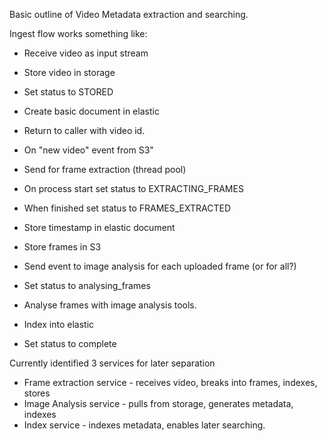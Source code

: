Basic outline of Video Metadata extraction and searching. 

Ingest flow works something like:

* Receive video as input stream
* Store video in storage
* Set status to STORED
* Create basic document in elastic
* Return to caller with video id. 

* On "new video" event from S3"
* Send for frame extraction (thread pool)
* On process start set status to EXTRACTING_FRAMES
* When finished set status to FRAMES_EXTRACTED

* Store timestamp in elastic document
* Store frames in S3

* Send event to image analysis for each uploaded frame (or for all?)
* Set status to analysing_frames
* Analyse frames with image analysis tools. 
* Index into elastic
* Set status to complete


Currently identified 3 services for later separation

* Frame extraction service - receives video, breaks into frames, indexes, stores
* Image Analysis service - pulls from storage, generates metadata, indexes
* Index service - indexes metadata, enables later searching.






